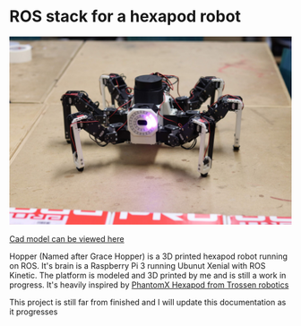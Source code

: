 # ROS stack for a hexapod robot

![Hopper](images/ucreate_pretty.JPG)

[Cad model can be viewed here](https://davidweis.dev/robotics/2019/06/22/HopperModels.html)


Hopper (Named after Grace Hopper) is a 3D printed hexapod robot running on ROS.
It's brain is a Raspberry Pi 3 running Ubunut Xenial with ROS Kinetic.
The platform is modeled and 3D printed by me and is still a work in progress. It's heavily inspired by [PhantomX Hexapod from Trossen robotics](http://www.trossenrobotics.com/phantomx-ax-hexapod.aspx)

This project is still far from finished and I will update this documentation as it progresses


